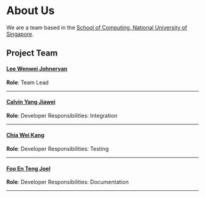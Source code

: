 # About Us

We are a team based in the [School of Computing, National University of Singapore](http://www.comp.nus.edu.sg).

## Project Team

#### [Lee Wenwei Johnervan](http://github.com/johnervan) <br>
**Role**: Team Lead

-----

#### [Calvin Yang Jiawei](http://github.com/origiri) <br>
**Role**: Developer
Responsibilities: Integration

-----

#### [Chia Wei Kang](http://github.com/weikangchia) <br>
**Role**: Developer
Responsibilities: Testing

-----

#### [Foo En Teng Joel](http://github.com/jaeoheeail) <br>
**Role**: Developer
Responsibilities: Documentation

 -----
